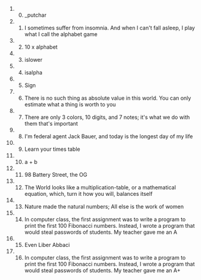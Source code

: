 1. 0. _putchar
2. 1. I sometimes suffer from insomnia. And when I can't fall asleep, I play what I call the alphabet game 
3. 2. 10 x alphabet 
4. 3. islower 
5. 4. isalpha 
6. 5. Sign 
7. 6. There is no such thing as absolute value in this world. You can only estimate what a thing is worth to you 
8. 7. There are only 3 colors, 10 digits, and 7 notes; it's what we do with them that's important 
9. 8. I'm federal agent Jack Bauer, and today is the longest day of my life 
10. 9. Learn your times table
11. 10. a + b  
12. 11. 98 Battery Street, the OG 
13. 12. The World looks like a multiplication-table, or a mathematical equation, which, turn it how you will, balances itself 
14. 13. Nature made the natural numbers; All else is the work of women 
15. 14. In computer class, the first assignment was to write a program to print the first 100 Fibonacci numbers. Instead, I wrote a program that would steal passwords of students. My teacher gave me an A 
16. 15. Even Liber Abbaci 
17.  16. In computer class, the first assignment was to write a program to print the first 100 Fibonacci numbers. Instead, I wrote a program that would steal passwords of students. My teacher gave me an A+
